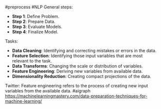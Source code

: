 #preprocess #NLP 
General steps: 
- **Step 1**: Define Problem.
- **Step 2**: Prepare Data.
- **Step 3**: Evaluate Models.
- **Step 4**: Finalize Model.

Tasks:
- **Data Cleaning**: Identifying and correcting mistakes or errors in the data.
- **Feature Selection**: Identifying those input variables that are most relevant to the task.
- **Data Transforms**: Changing the scale or distribution of variables.
- **Feature Engineering**: Deriving new variables from available data.
- **Dimensionality Reduction**: Creating compact projections of the data.

Twitter: 
Feature engineering refers to the process of creating new input variables from the available data. #aigraph 
https://machinelearningmastery.com/data-preparation-techniques-for-machine-learning/

